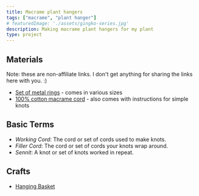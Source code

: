```yaml
---
title: Macrame plant hangers
tags: ["macrame", "plant hanger"]
# featuredImage: './assets/gingko-series.jpg'
description: Making macrame plant hangers for my plant
type: project
---
```


## Materials

Note: these are non-affiliate links. I don't get anything for sharing the links here with you. :)

- [Set of metal rings](https://www.amazon.com/gp/product/B07S1XM53C/ref=ppx_yo_dt_b_asin_title_o02_s00?ie=UTF8&psc=1) - comes in various sizes
- [100% cotton macrame cord](https://www.amazon.com/gp/product/B07H165FTY/ref=ppx_yo_dt_b_asin_title_o03_s00?ie=UTF8&psc=1) - also comes with instructions for simple knots

## Basic Terms

- _Working Cord_: The cord or set of cords used to make knots.
- _Filler Cord_: The cord or set of cords your knots wrap around.
- _Sennit_: A knot or set of knots worked in repeat.

## Crafts

- [Hanging Basket](./hanging)
